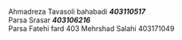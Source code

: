 Ahmadreza Tavasoli bahabadi <i> <b> 403110517 </b></i><br>
Parsa Srasar <i> <b> 403106216 </b></i><br>
Parsa Fatehi fard 403
Mehrshad Salahi 403171049

